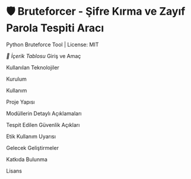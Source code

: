 # 🛡️ Bruteforcer - Şifre Kırma ve Zayıf Parola Tespiti Aracı
Python Bruteforce Tool | License: MIT

_📑 İçerik Tablosu_
Giriş ve Amaç

Kullanılan Teknolojiler

Kurulum

Kullanım

Proje Yapısı

Modüllerin Detaylı Açıklamaları

Tespit Edilen Güvenlik Açıkları

Etik Kullanım Uyarısı

Gelecek Geliştirmeler

Katkıda Bulunma

Lisans
